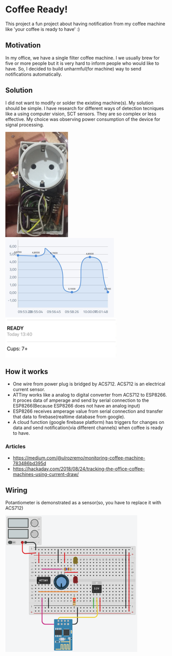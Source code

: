 # Coffee Ready!
This project  a fun project about having notification from my coffee machine like 'your coffee is ready to have' :)

## Motivation
In my office, we have a single filter coffee machine. I we usually brew for five or more people but it is very hard to inform people who would like to have. So, I decided to build unharmful(for machine) way to send notifications automatically.


## Solution
I did not want to modify or solder the existing machine(s). My solution should be simple. 
I have research for different ways of detection tecniques like a using computer vision, SCT sensors. They are so complex or less effective. My choice was observing power consumption of the device for signal processing.

![](https://raw.githubusercontent.com/omerfarukz/coffee-ready/master/images/Screen%20Shot%202018-06-29%20at%2014.23.54.png)
![](https://raw.githubusercontent.com/omerfarukz/coffee-ready/master/images/Screen%20Shot%202018-06-29%20at%2014.23.34.png)
![](https://raw.githubusercontent.com/omerfarukz/coffee-ready/master/images/Screen%20Shot%202018-06-29%20at%2014.23.12.png)

## How it works
- One wire from power plug is bridged by ACS712. ACS712 is an electrical current sensor.
- ATTiny works like a analog to digital converter from ACS712 to ESP8266. It proces data of amperage and send by serial connection to the ESP8266(Because ESP8266 does not have an analog input)
- ESP8266 receives amperage value from serial connection and transfer that data to firebase(realtime database from google).
- A cloud function (google firebase platform) has triggers for changes on data and send notification(via different channels) when coffee is ready to have.

### Articles
- https://medium.com/@ulrozremo/monitoring-coffee-machine-783486bd395d
- https://hackaday.com/2018/08/24/tracking-the-office-coffee-machines-using-current-draw/

## Wiring 
Potantiometer is demonstrated as a sensor(so, you have to replace it with ACS712)

![Potantiometer is used as a sensor](https://raw.githubusercontent.com/omerfarukz/coffee-ready/master/images/Screen%20Shot%202018-07-25%20at%2013.30.21.png)



